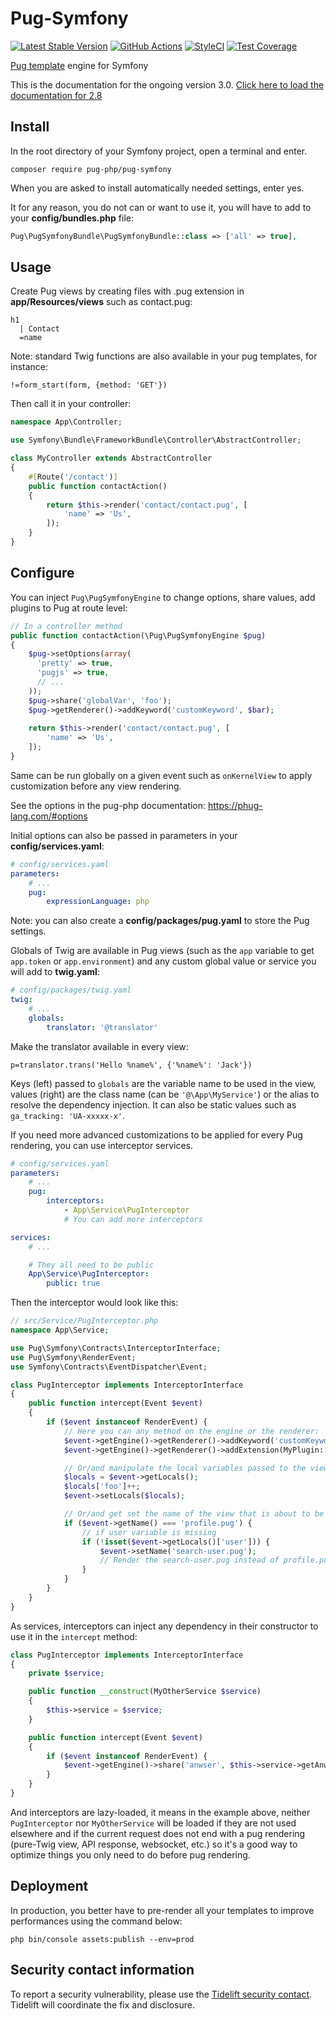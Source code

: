 # Pug-Symfony
[![Latest Stable Version](https://poser.pugx.org/pug-php/pug-symfony/v/stable.png)](https://packagist.org/packages/pug-php/pug-symfony)
[![GitHub Actions](https://github.com/pug-php/pug-symfony/workflows/Tests/badge.svg)](https://github.com/pug-php/pug-symfony/actions)
[![StyleCI](https://styleci.io/repos/61784988/shield?style=flat)](https://styleci.io/repos/61784988)
[![Test Coverage](https://codecov.io/gh/pug-php/pug-symfony/branch/master/graph/badge.svg?token=yzjEnZzRNm)](https://codecov.io/github/pug-php/pug-symfony?branch=master)

[Pug template](https://phug-lang.com/) engine for Symfony

This is the documentation for the ongoing version 3.0. [Click here to load the documentation for 2.8](https://github.com/pug-php/pug-symfony/tree/2.8.0#pug-symfony)

## Install

In the root directory of your Symfony project, open a terminal and enter.
```shell
composer require pug-php/pug-symfony
```
When you are asked to install automatically needed settings, enter yes.

It for any reason, you do not can or want to use it, you will have to add to
your **config/bundles.php** file:

```php
Pug\PugSymfonyBundle\PugSymfonyBundle::class => ['all' => true],
```

## Usage

Create Pug views by creating files with .pug extension
in **app/Resources/views** such as contact.pug:
```pug
h1
  | Contact
  =name
```

Note: standard Twig functions are also available in your pug templates, for instance:
```pug
!=form_start(form, {method: 'GET'})
```

Then call it in your controller:
```php
namespace App\Controller;

use Symfony\Bundle\FrameworkBundle\Controller\AbstractController;

class MyController extends AbstractController
{
    #[Route('/contact')]
    public function contactAction()
    {
        return $this->render('contact/contact.pug', [
            'name' => 'Us',
        ]);
    }
}
```

## Configure

You can inject `Pug\PugSymfonyEngine` to change options, share values, add plugins to Pug
at route level:

```php
// In a controller method
public function contactAction(\Pug\PugSymfonyEngine $pug)
{
    $pug->setOptions(array(
      'pretty' => true,
      'pugjs' => true,
      // ...
    ));
    $pug->share('globalVar', 'foo');
    $pug->getRenderer()->addKeyword('customKeyword', $bar);
    
    return $this->render('contact/contact.pug', [
        'name' => 'Us',
    ]);
}
```

Same can be run globally on a given event such as `onKernelView` to apply customization before any
view rendering.

See the options in the pug-php documentation: https://phug-lang.com/#options

Initial options can also be passed in parameters in your **config/services.yaml**:
```yaml
# config/services.yaml
parameters:
    # ...
    pug:
        expressionLanguage: php
```

Note: you can also create a **config/packages/pug.yaml** to store the Pug settings.

Globals of Twig are available in Pug views (such as the `app` variable to get `app.token` or `app.environment`)
and any custom global value or service you will add to **twig.yaml**:
```yaml
# config/packages/twig.yaml
twig:
    # ...
    globals:
        translator: '@translator'

```

Make the translator available in every view:
```pug
p=translator.trans('Hello %name%', {'%name%': 'Jack'})
```

Keys (left) passed to `globals` are the variable name to be used in the view, values (right) are
the class name (can be `'@\App\MyService'`) or the alias to resolve the dependency injection. It
can also be static values such as `ga_tracking: 'UA-xxxxx-x'`.

If you need more advanced customizations to be applied for every Pug rendering,
you can use interceptor services.
```yaml
# config/services.yaml
parameters:
    # ...
    pug:
        interceptors:
            - App\Service\PugInterceptor
            # You can add more interceptors

services:
    # ...

    # They all need to be public
    App\Service\PugInterceptor:
        public: true
```

Then the interceptor would look like this:
```php
// src/Service/PugInterceptor.php
namespace App\Service;

use Pug\Symfony\Contracts\InterceptorInterface;
use Pug\Symfony\RenderEvent;
use Symfony\Contracts\EventDispatcher\Event;

class PugInterceptor implements InterceptorInterface
{
    public function intercept(Event $event)
    {
        if ($event instanceof RenderEvent) {
            // Here you can any method on the engine or the renderer:
            $event->getEngine()->getRenderer()->addKeyword('customKeyword', $bar);
            $event->getEngine()->getRenderer()->addExtension(MyPlugin::class);

            // Or/and manipulate the local variables passed to the view:
            $locals = $event->getLocals();
            $locals['foo']++;
            $event->setLocals($locals);

            // Or/and get set the name of the view that is about to be rendered:
            if ($event->getName() === 'profile.pug') {
                // if user variable is missing
                if (!isset($event->getLocals()['user'])) {
                    $event->setName('search-user.pug');
                    // Render the search-user.pug instead of profile.pug
                }
            }
        }
    }
}
```

As services, interceptors can inject any dependency in their constructor to
use it in the `intercept` method:
```php
class PugInterceptor implements InterceptorInterface
{
    private $service;

    public function __construct(MyOtherService $service)
    {
        $this->service = $service;
    }

    public function intercept(Event $event)
    {
        if ($event instanceof RenderEvent) {
            $event->getEngine()->share('anwser', $this->service->getAnwser());
        }
    }
}
```

And interceptors are lazy-loaded, it means in the example above, neither `PugInterceptor`
nor `MyOtherService` will be loaded if they are not used elsewhere and if the current request
does not end with a pug rendering (pure-Twig view, API response, websocket, etc.) so it's a
good way to optimize things you only need to do before pug rendering.

## Deployment

In production, you better have to pre-render all your templates to improve performances using the
command below:
```shell
php bin/console assets:publish --env=prod
```

## Security contact information

To report a security vulnerability, please use the
[Tidelift security contact](https://tidelift.com/security).
Tidelift will coordinate the fix and disclosure.

